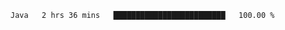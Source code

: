 <!--START_SECTION:waka-->

```txt
Java   2 hrs 36 mins   █████████████████████████   100.00 %
```

<!--END_SECTION:waka-->
